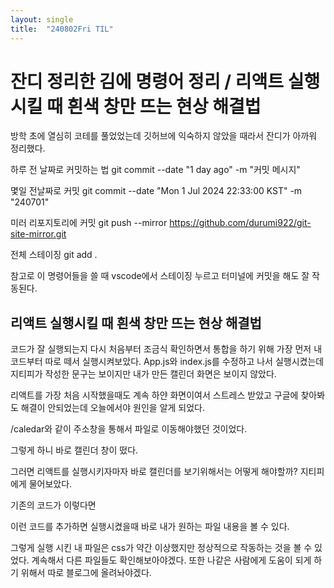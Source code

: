 ```yaml
---
layout: single
title:  "240802Fri TIL"
---
```

# 잔디 정리한 김에 명령어 정리 / 리액트 실행시킬 때 흰색 창만 뜨는 현상 해결법

방학 초에 열심히 코테를 풀었었는데 깃허브에 익숙하지 않았을 때라서 잔디가 아까워 정리했다.


하루 전 날짜로 커밋하는 법
git commit --date "1 day ago" -m "커밋 메시지"

몇일 전날짜로 커밋
git commit --date "Mon 1 Jul 2024 22:33:00 KST" -m "240701"  


미러 리포지토리에 커밋
git push --mirror https://github.com/durumi922/git-site-mirror.git  

전체 스테이징
git add .

참고로 이 명령어들을 쓸 때 vscode에서 스테이징 누르고 터미널에 커밋을 해도 잘 작동된다.




## 리액트 실행시킬 때 흰색 창만 뜨는 현상 해결법

코드가 잘 실행되는지 다시 처음부터 조금식 확인하면서 통합을 하기 위해 가장 먼저 내 코드부터 따로 떼서 실행시켜보았다. App.js와 index.js를 수정하고 나서 실행시켰는데 지티피가 작성한 문구는 보이지만 내가 만든 캘린더 화면은 보이지 않았다.

리액트를 가장 처음 시작했을때도 계속 하얀 화면이여서 스트레스 받았고 구글에 찾아봐도 해결이 안되었는데 오늘에서야 원인을 알게 되었다.

/caledar와 같이 주소창을 통해서 파일로 이동해야했던 것이었다.

그렇게 하니 바로 캘린더 창이 떴다.

그러면 리액트를 실행시키자마자 바로 캘린더를 보기위해서는 어떻게 해야할까? 지티피에게 물어보았다.

기존의 코드가 이렇다면

<style type='text/css'>

function App() {
  return (
    <Router>
      <div>
        <Routes>
          <Route path="/calendar" element={<Calendar />} />
        </Routes>
      </div>
    </Router>
  );
}

export default App;

</style>


이런 코드를 추가하면 실행시켰을때 바로 내가 원하는 파일 내용을 볼 수 있다.

<style type='text/css'>

function App() {
  return (
    <Router>
      <div>
        <Routes>
          {/* 기본 경로 ("/")로 접근 시 "/calendar"로 리디렉션 */}
          <Route path="/" element={<Navigate to="/calendar" />} />
          <Route path="/calendar" element={<Calendar />} />
        </Routes>
      </div>
    </Router>
  );
}

export default App;
</style>


그렇게 실행 시킨 내 파일은 css가 약간 이상했지만 정상적으로 작동하는 것을 볼 수 있었다. 
계속해서 다른 파일들도 확인해보아야겠다. 
또한 나같은 사람에게 도움이 되게 하기 위해서 따로 블로그에 올려놔야겠다.
